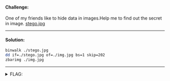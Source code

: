 #### Challenge:

One of my friends like to hide data in images.Help me to find out the secret in image. [stego.jpg](./stego.jpg ':ignore')

---

#### Solution:

```bash
binwalk ./stego.jpg
dd if=./stego.jpg of=./img.jpg bs=1 skip=202
zbarimg ./img.jpg
```
---

<details><summary>FLAG:</summary>

```
d4rk{flAg_h1dd3n_1n_th3_thumbnail}c0de
```

</details>
